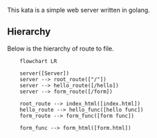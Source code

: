 This kata is a simple web server written in golang.

## Hierarchy
Below is the hierarchy of route to file.
```mermaid
    flowchart LR

    server([Server])
    server --> root_route(["/"])
    server --> hello_route([/hello])
    server --> form_route([/form])

    root_route --> index_html([index.html])
    hello_route --> hello_func([hello func])
    form_route --> form_func([form func])

    form_func --> form_html([form.html])
```